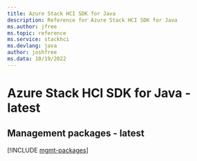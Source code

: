 ```yaml
---
title: Azure Stack HCI SDK for Java
description: Reference for Azure Stack HCI SDK for Java
ms.author: jfree
ms.topic: reference
ms.service: stackhci
ms.devlang: java
author: joshfree
ms.data: 10/19/2022
---
```

# Azure Stack HCI SDK for Java - latest

## Management packages - latest
[!INCLUDE [mgmt-packages](stack-hci-mgmt-index.md)]